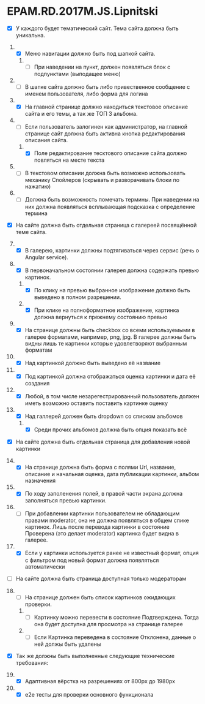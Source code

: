 # EPAM.RD.2017M.JS.Lipnitski

- [x] У каждого будет тематический сайт. Тема сайта должна быть уникальна.
1.	- [x] Меню навигации должно быть под шапкой сайта.
    1. - [ ] При наведении на пункт, должен появляться блок с подпунктами (выподащее меню)
2.	- [ ] В шапке сайта должно быть либо привественное сообщение с именем пользователя, либо форма для логина
3.	- [x] На главной странице должно находиться текстовое описание сайта и его темы, а так же ТОП 3 альбома.
4.	- [ ] Если пользователь залогинен как администратор, на главной странице сайт должна быть активна кнопка редактирования описания сайта.
    1.	- [x] Поле редактирование тесктового описание сайта должно повляться на месте текста
5.	- [ ] В текстовом описании должна быть возможно использовать механику Спойлеров (скрывать и разворачивать блоки по нажатию)
6.	- [ ] Должна быть возможность помечать термины. При наведении на них должна появляться всплывающая подсказка с определение термина
- [x] На сайте должна быть отдельная страница с галереей посвящённой теме сайта.
7.	- [x] В галерею, картинки должны подтягиваться через сервис (речь о Angular service).
8.	- [x] В первоначальном состоянии галерея должна содержать превью картинок.
    1.	- [x] По клику на превью выбранное изображение должно быть выведено в полном разрешении.
    2.	- [x] При клике на полноформатное изображение, картинка должна вернуться к прежнему состоянию превью
9.	- [x] На странице должны быть checkbox со всеми используемыми в галерее форматами, например, png, jpg. В галерее должны быть видны лишь те картинки которые удовлетворяют выбранным форматам
10.	- [x] Над картинкой должно быть выведено её название
11.	- [x] Под картинкой должна отображаться оценка картинки и дата её создания
12.	- [x] Любой, в том числе незарегестрированный пользователь должен иметь возможно оставить поставить картинке оценку
13.	- [x] Над галлерей должен быть dropdown со списком альбомов
    1. - [x] Среди прочих альбомов должна быть опция показать всё
- [x] На сайте должна быть отдельная страница для добавления новой картинки
14.	- [x] На странице должна быть форма с полями Url, название, описание и начальная оценка, дата публикации картинки, альбом назначения
15.	- [x] По ходу заполенения полей, в правой части экрана должна заполняться превью картинки.
16.	- [ ] При добавлении картинки пользователем не обладающим правами moderator, она не должна появляться в общем спике картинок. Лишь после перевода картинки в состояние Проверена (это делает moderator) картинка будет видна в галерее.
17.	- [x] Если у картинки используется ранее не известный формат, опция с фильтром под новый формат должна появляться автоматически
- [ ] На сайте должна быть страница доступная только модераторам
18.	- [ ] На странице должен быть список картинков ожидающих проверки.
    1.	- [ ] Картинку можно перевести в состояние Подтверждена. Тогда она будет доступна для просмотра на странице галерее
    2.	- [ ] Если Картинка переведена в состояние Отклонена, данные о ней должы быть удалены
- [x] Так же должны быть выполненные следующие технические требования:
19.	- [x] Адаптивная вёрстка на разрешениях от 800px до 1980px
20.	- [x] e2e тесты для проверки основного функционала
